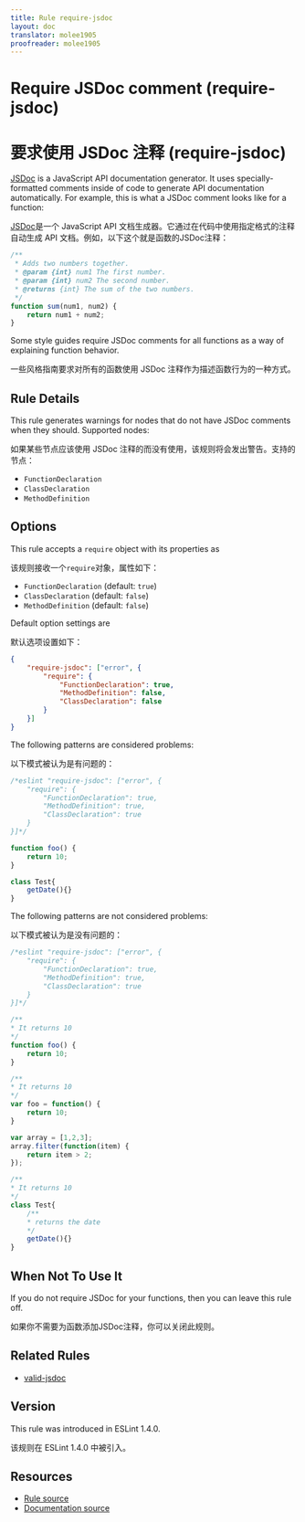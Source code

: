```yaml
---
title: Rule require-jsdoc
layout: doc
translator: molee1905
proofreader: molee1905
---
```

<!-- Note: No pull requests accepted for this file. See README.md in the root directory for details. -->

# Require JSDoc comment (require-jsdoc)

# 要求使用 JSDoc 注释 (require-jsdoc)

[JSDoc](http://usejsdoc.org) is a JavaScript API documentation generator. It uses specially-formatted comments inside of code to generate API documentation automatically. For example, this is what a JSDoc comment looks like for a function:

[JSDoc](http://usejsdoc.org)是一个 JavaScript API 文档生成器。它通过在代码中使用指定格式的注释自动生成 API 文档。例如，以下这个就是函数的JSDoc注释：

```js
/**
 * Adds two numbers together.
 * @param {int} num1 The first number.
 * @param {int} num2 The second number.
 * @returns {int} The sum of the two numbers.
 */
function sum(num1, num2) {
    return num1 + num2;
}
```

Some style guides require JSDoc comments for all functions as a way of explaining function behavior.

一些风格指南要求对所有的函数使用 JSDoc 注释作为描述函数行为的一种方式。

## Rule Details

This rule generates warnings for nodes that do not have JSDoc comments when they should. Supported nodes:

如果某些节点应该使用 JSDoc 注释的而没有使用，该规则将会发出警告。支持的节点：

* `FunctionDeclaration`
* `ClassDeclaration`
* `MethodDefinition`

## Options

This rule accepts a `require` object with its properties as

该规则接收一个`require`对象，属性如下：

* `FunctionDeclaration` (default: `true`)
* `ClassDeclaration` (default: `false`)
* `MethodDefinition` (default: `false`)

Default option settings are

默认选项设置如下：

```json
{
    "require-jsdoc": ["error", {
        "require": {
            "FunctionDeclaration": true,
            "MethodDefinition": false,
            "ClassDeclaration": false
        }
    }]
}
```

The following patterns are considered problems:

以下模式被认为是有问题的：

```js
/*eslint "require-jsdoc": ["error", {
    "require": {
        "FunctionDeclaration": true,
        "MethodDefinition": true,
        "ClassDeclaration": true
    }
}]*/

function foo() {
    return 10;
}

class Test{
    getDate(){}
}
```

The following patterns are not considered problems:

以下模式被认为是没有问题的：

```js
/*eslint "require-jsdoc": ["error", {
    "require": {
        "FunctionDeclaration": true,
        "MethodDefinition": true,
        "ClassDeclaration": true
    }
}]*/

/**
* It returns 10
*/
function foo() {
    return 10;
}

/**
* It returns 10
*/
var foo = function() {
    return 10;
}

var array = [1,2,3];
array.filter(function(item) {
    return item > 2;
});

/**
* It returns 10
*/
class Test{
    /**
    * returns the date
    */
    getDate(){}
}
```

## When Not To Use It

If you do not require JSDoc for your functions, then you can leave this rule off.

如果你不需要为函数添加JSDoc注释，你可以关闭此规则。

## Related Rules

* [valid-jsdoc](valid-jsdoc)

## Version

This rule was introduced in ESLint 1.4.0.

该规则在 ESLint 1.4.0 中被引入。

## Resources

* [Rule source](https://github.com/eslint/eslint/tree/master/lib/rules/require-jsdoc.js)
* [Documentation source](https://github.com/eslint/eslint/tree/master/docs/rules/require-jsdoc.md)
